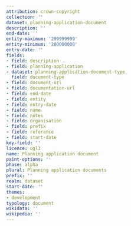 ```yaml
---
attribution: crown-copyright
collection: ''
dataset: planning-application-document
description: ''
end-date: ''
entity-maximum: '299999999'
entity-minimum: '200000000'
entry-date: ''
fields:
- field: description
- field: planning-application
- dataset: planning-application-document-type
  field: document-type
- field: document-url
- field: documentation-url
- field: end-date
- field: entity
- field: entry-date
- field: name
- field: notes
- field: organisation
- field: prefix
- field: reference
- field: start-date
key-field: ''
licence: ogl3
name: Planning application document
paint-options: ''
phase: alpha
plural: Planning application documents
prefix: ''
realm: dataset
start-date: ''
themes:
- development
typology: document
wikidata: ''
wikipedia: ''
---
```

